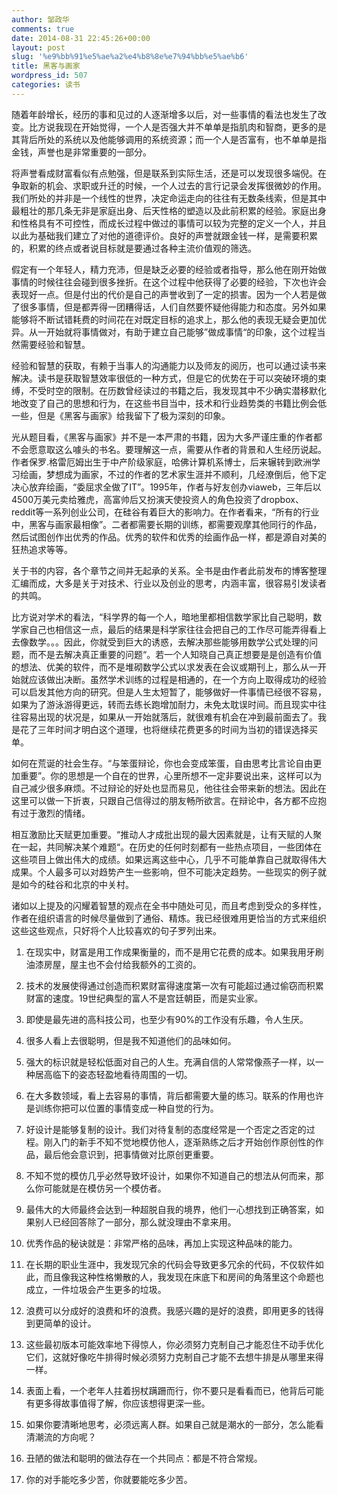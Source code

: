 ```yaml
---
author: 邹政华
comments: true
date: 2014-08-31 22:45:26+00:00
layout: post
slug: '%e9%bb%91%e5%ae%a2%e4%b8%8e%e7%94%bb%e5%ae%b6'
title: 黑客与画家
wordpress_id: 507
categories: 读书
---
```


随着年龄增长，经历的事和见过的人逐渐增多以后，对一些事情的看法也发生了改变。比方说我现在开始觉得，一个人是否强大并不单单是指肌肉和智商，更多的是其背后所处的系统以及他能够调用的系统资源；而一个人是否富有，也不单单是指金钱，声誉也是非常重要的一部分。

将声誉看成财富看似有点勉强，但是联系到实际生活，还是可以发现很多端倪。在争取新的机会、求职或升迁的时候，一个人过去的言行记录会发挥很微妙的作用。我们所处的并非是一个线性的世界，决定命运走向的往往有无数条线索，但是其中最粗壮的那几条无非是家庭出身、后天性格的塑造以及此前积累的经验。家庭出身和性格具有不可控性，而成长过程中做过的事情可以较为完整的定义一个人，并且以此为基础我们建立了对他的道德评价。良好的声誉就跟金钱一样，是需要积累的，积累的终点或者说目标就是要通过各种主流价值观的筛选。

假定有一个年轻人，精力充沛，但是缺乏必要的经验或者指导，那么他在刚开始做事情的时候往往会碰到很多挫折。在这个过程中他获得了必要的经验，下次也许会表现好一点。但是付出的代价是自己的声誉收到了一定的损害。因为一个人若是做了很多事情，但是都弄得一团糟得话，人们自然要怀疑他得能力和态度。另外如果能够将不断试错耗费的时间花在对既定目标的追求上，那么他的表现无疑会更加优异。从一开始就将事情做对，有助于建立自己能够”做成事情“的印象，这个过程当然需要经验和智慧。

经验和智慧的获取，有赖于当事人的沟通能力以及师友的阅历，也可以通过读书来解决。读书是获取智慧效率很低的一种方式，但是它的优势在于可以突破环境的束缚，不受时空的限制。在历数曾经读过的书籍之后，我发现其中不少确实潜移默化地改变了自己的思想和行为，在这些书目当中，技术和行业趋势类的书籍比例会低一些，但是《黑客与画家》给我留下了极为深刻的印象。

光从题目看，《黑客与画家》并不是一本严肃的书籍，因为大多严谨庄重的作者都不会愿意取这么噱头的书名。要理解这一点，需要从作者的背景和人生经历说起。作者保罗.格雷厄姆出生于中产阶级家庭，哈佛计算机系博士，后来辗转到欧洲学习绘画，梦想成为画家，不过的作者的艺术家生涯并不顺利，几经潦倒后，他下定决心放弃绘画，“委屈求全做了IT”。1995年，作者与好友创办viaweb，三年后以4500万美元卖给雅虎，高富帅后又扮演天使投资人的角色投资了dropbox、reddit等一系列创业公司，在硅谷有着巨大的影响力。在作者看来，“所有的行业中，黑客与画家最相像”。二者都需要长期的训练，都需要观摩其他同行的作品，然后试图创作出优秀的作品。优秀的软件和优秀的绘画作品一样，都是源自对美的狂热追求等等。

关于书的内容，各个章节之间并无起承的关系。全书是由作者此前发布的博客整理汇编而成，大多是关于对技术、行业以及创业的思考，内涵丰富，很容易引发读者的共鸣。

比方说对学术的看法，“科学界的每一个人，暗地里都相信数学家比自己聪明，数学家自己也相信这一点，最后的结果是科学家往往会把自己的工作尽可能弄得看上去像数学。。。因此，你就受到巨大的诱惑，去解决那些能够用数学公式处理的问题，而不是去解决真正重要的问题“。若一个人知晓自己真正想要是是创造有价值的想法、优美的软件，而不是堆砌数学公式以求发表在会议或期刊上，那么从一开始就应该做出决断。虽然学术训练的过程是相通的，在一个方向上取得成功的经验可以启发其他方向的研究。但是人生太短暂了，能够做好一件事情已经很不容易，如果为了游泳游得更远，转而去练长跑增加耐力，未免太耽误时间。而且现实中往往容易出现的状况是，如果从一开始就落后，就很难有机会在冲到最前面去了。我是花了三年时间才明白这个道理，也将继续花费更多的时间为当初的错误选择买单。

如何在荒诞的社会生存。“与笨蛋辩论，你也会变成笨蛋，自由思考比言论自由更加重要”。你的思想是一个自在的世界，心里所想不一定非要说出来，这样可以为自己减少很多麻烦。不过辩论的好处也显而易见，他往往会带来新的想法。因此在这里可以做一下折衷，只跟自己信得过的朋友畅所欲言。在辩论中，各方都不应抱有过于激烈的情绪。

相互激励比天赋更加重要。“推动人才成批出现的最大因素就是，让有天赋的人聚在一起，共同解决某个难题“。在历史的任何时刻都有一些热点项目，一些团体在这些项目上做出伟大的成绩。如果远离这些中心，几乎不可能单靠自己就取得伟大成果。个人最多可以对趋势产生一些影响，但不可能决定趋势。一些现实的例子就是如今的硅谷和北京的中关村。

诸如以上提及的闪耀着智慧的观点在全书中随处可见，而且考虑到受众的多样性，作者在组织语言的时候尽量做到了通俗、精炼。我已经很难用更恰当的方式来组织这些这些观点，只好将个人比较喜欢的句子罗列出来。

1. 在现实中，财富是用工作成果衡量的，而不是用它花费的成本。如果我用牙刷油漆房屋，屋主也不会付给我额外的工资的。

2. 技术的发展使得通过创造而积累财富得速度第一次有可能超过通过偷窃而积累财富的速度。19世纪典型的富人不是宫廷朝臣，而是实业家。

3. 即使是最先进的高科技公司，也至少有90%的工作没有乐趣，令人生厌。

4. 很多人看上去很聪明，但是我不知道他们的品味如何。

5. 强大的标识就是轻松低面对自己的人生。充满自信的人常常像燕子一样，以一种居高临下的姿态轻盈地看待周围的一切。

6. 在大多数领域，看上去容易的事情，背后都需要大量的练习。联系的作用也许是训练你把可以位置的事情变成一种自觉的行为。

7. 好设计是能够复制的设计。我们对待复制的态度经常是一个否定之否定的过程。刚入门的新手不知不觉地模仿他人，逐渐熟练之后才开始创作原创性的作品，最后他会意识到，把事情做对比原创更重要。

8. 不知不觉的模仿几乎必然导致坏设计，如果你不知道自己的想法从何而来，那么你可能就是在模仿另一个模仿者。

9. 最伟大的大师最终会达到一种超脱自我的境界，他们一心想找到正确答案，如果别人已经回答除了一部分，那么就没理由不拿来用。

10. 优秀作品的秘诀就是：非常严格的品味，再加上实现这种品味的能力。

11. 在长期的职业生涯中，我发现冗余的代码会导致更多冗余的代码，不仅软件如此，而且像我这种性格懒散的人，我发现在床底下和房间的角落里这个命题也成立，一件垃圾会产生更多的垃圾。

12. 浪费可以分成好的浪费和坏的浪费。我感兴趣的是好的浪费，即用更多的钱得到更简单的设计。

13. 这些最初版本可能效率地下得惊人，你必须努力克制自己才能忍住不动手优化它们，这就好像吃牛排得时候必须努力克制自己才能不去想牛排是从哪里来得一样。

14. 表面上看，一个老年人拄着拐杖蹒跚而行，你不要只是看看而已，他背后可能有更多得故事值得了解，你应该想得更深一些。

15. 如果你要清晰地思考，必须远离人群。如果自己就是潮水的一部分，怎么能看清潮流的方向呢？

16. 丑陋的做法和聪明的做法存在一个共同点：都是不符合常规。

17. 你的对手能吃多少苦，你就要能吃多少苦。
